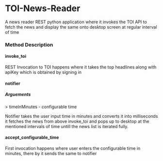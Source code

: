 # TOI-News-Reader
A news reader REST python application where it invokes the TOI API to fetch the news and display the same onto desktop screen at regular interval of time


<h3>Method Description</h3> 

<h4>invoke_toi</h4>
REST Invocation to TOI happens where it takes the top headlines along with apiKey which is obtained by signing in


<h4>notifier</h4>
<h5>Arguements</h5>
> timeInMinutes - configurable time 

Notifier takes the user input time in minutes and converts it into milliseconds
it fetches the news from above invoke_toi and pops up to desktop at the mentioned intervals of time untill the news list is iterated fully.


<h4>accept_configurable_time</h4>
First invocation happens where user enters the configurable time in minutes, there by it sends the same to notifier
